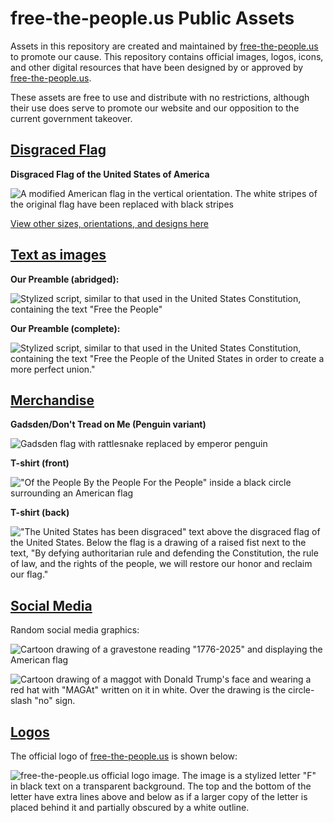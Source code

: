 # free-the-people.us Public Assets

Assets in this repository are created and maintained by [free-the-people.us](https://free-the-people.us) to promote our cause. This repository contains official images, logos, icons, and other digital resources that have been designed by or approved by [free-the-people.us](https://free-the-people.us).

These assets are free to use and distribute with no restrictions, although their use does serve to promote our website and our opposition to the current government takeover.

## [Disgraced Flag](./symbols/disgraced-flag)

**Disgraced Flag of the United States of America**

![A modified American flag in the vertical orientation. The white stripes of the original flag have been replaced with black stripes](./symbols/disgraced-flag/disgraced-flag-print.svg)


[View other sizes, orientations, and designs here](./symbols)

## [Text as images](./text)

**Our Preamble (abridged):**

![Stylized script, similar to that used in the United States Constitution, containing the text "Free the People"](./text/preamble-abridged.png)

**Our Preamble (complete):**

![Stylized script, similar to that used in the United States Constitution, containing the text "Free the People of the United States in order to create a more perfect union."](./text/preamble.png)

## [Merchandise](./merch)

**Gadsden/Don't Tread on Me (Penguin variant)**

![Gadsden flag with rattlesnake replaced by emperor penguin](./merch/dont%20tread%20on%20me%20penguin.svg)

**T-shirt (front)**

!["Of the People By the People For the People" inside a black circle surrounding an American flag](./merch/Shirt-front.png)

**T-shirt (back)**

!["The United States has been disgraced" text above the disgraced flag of the United States. Below the flag is a drawing of a raised fist next to the text, "By defying authoritarian rule and defending the Constitution, the rule of law, and the rights of the people, we will restore our honor and reclaim our flag."](./merch/Shirt-back.png)

## [Social Media](./social%20media)

Random social media graphics:

![Cartoon drawing of a gravestone reading "1776-2025" and displaying the American flag](./social%20media/RIP%20USA.png)

![Cartoon drawing of a maggot with Donald Trump's face and wearing a red hat with "MAGAt" written on it in white. Over the drawing is the circle-slash "no" sign.](./social%20media/No%20MAGAt.png)

## [Logos](./logos/free-the-people)

The official logo of [free-the-people.us](https://free-the-people.us) is shown below:


![free-the-people.us official logo image. The image is a stylized letter "F" in black text on a transparent background. The top and the bottom of the letter have extra lines above and below as if a larger copy of the letter is placed behind it and partially obscured by a white outline.](./logos/free-the-people/logo.png)
